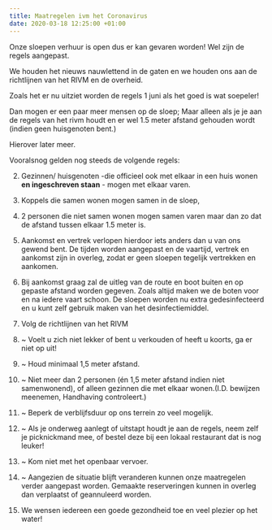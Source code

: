```yaml
---
title: Maatregelen ivm het Coronavirus
date: 2020-03-18 12:25:00 +01:00
---
```


Onze sloepen verhuur is open dus er kan gevaren worden! 
Wel zijn de regels aangepast.

We houden het nieuws nauwlettend in de gaten en we houden ons aan de richtlijnen van het RIVM en de overheid. 

Zoals het er nu uitziet worden de regels 1 juni als het goed is wat soepeler! 

Dan mogen er een paar meer mensen op de sloep; 
Maar alleen als je je aan de regels van het rivm houdt en er wel 1.5 meter afstand gehouden wordt (indien geen huisgenoten bent.) 

Hierover later meer.

Vooralsnog gelden nog steeds de volgende regels:

2. Gezinnen/ huisgenoten -die officieel ook met elkaar in een huis wonen **en ingeschreven staan** - mogen met elkaar varen.

2. Koppels die samen wonen mogen samen in de sloep,
 
2. 2 personen die niet samen wonen mogen samen varen maar dan zo dat de afstand tussen elkaar 1.5 meter is.

 3. Aankomst en vertrek verlopen hierdoor iets anders dan u van ons gewend bent.
    De tijden worden aangepast en de vaartijd, vertrek en aankomst zijn in overleg, zodat er geen sloepen tegelijk vertrekken en aankomen.

 4. Bij aankomst graag zal de uitleg van de route en boot buiten en op gepaste afstand worden gegeven. 
Zoals altijd maken we de boten voor en na iedere vaart schoon.
De sloepen worden nu extra gedesinfecteerd en u kunt zelf gebruik maken van het desinfectiemiddel.

 5. Volg  de richtlijnen van het RIVM


 7. ~ Voelt u zich niet lekker of bent u verkouden of heeft u koorts, ga er niet op uit!

 8. ~ Houd minimaal 1,5 meter afstand.

 9. ~  Niet meer dan 2 personen (én 1,5 meter afstand indien niet samenwonend), of alleen gezinnen die met elkaar wonen.(I.D. bewijzen meenemen, Handhaving controleert.)

10. ~ Beperk de verblijfsduur op ons terrein zo veel mogelijk.

11. ~ Als je onderweg aanlegt of uitstapt houdt je aan de regels, neem zelf je picknickmand mee, of bestel deze bij een lokaal restaurant dat is nog leuker!

12. ~ Kom niet met het openbaar vervoer.

13. ~ Aangezien de situatie blijft veranderen kunnen onze maatregelen verder aangepast worden. Gemaakte reserveringen kunnen in overleg dan verplaatst of geannuleerd worden.

1. We wensen iedereen een goede gezondheid toe en veel plezier op het water!